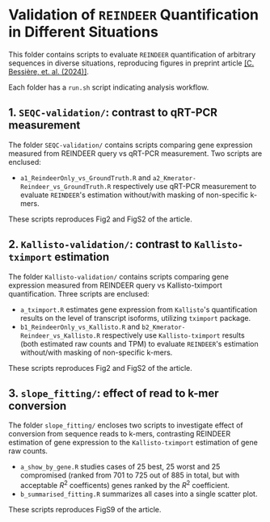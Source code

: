 # Validation of `REINDEER` Quantification in Different Situations

This folder contains scripts to evaluate `REINDEER` quantification of arbitrary sequences in diverse situations, reproducing figures in preprint article [[C. Bessière, et. al. (2024)]](https://doi.org/10.1101/2024.02.27.581927).

Each folder has a `run.sh` script indicating analysis workflow.

## 1. `SEQC-validation/`: contrast to qRT-PCR measurement

The folder `SEQC-validation/` contains scripts comparing gene expression measured from REINDEER query vs qRT-PCR measurement. Two scripts are enclused:

- `a1_ReindeerOnly_vs_GroundTruth.R` and `a2_Kmerator-Reindeer_vs_GroundTruth.R` respectively use qRT-PCR measurement to evaluate `REINDEER`'s estimation without/with masking of non-specific k-mers.

These scripts reproduces Fig2 and FigS2 of the article.

## 2. `Kallisto-validation/`: contrast to `Kallisto-tximport` estimation

The folder `Kallisto-validation/` contains scripts comparing gene expression measured from REINDEER query vs Kallisto-tximport quantification. Three scripts are enclused:

- `a_tximport.R` estimates gene expression from `Kallisto`'s quantification results on the level of transcript isoforms, utilizing `tximport` package.
- `b1_ReindeerOnly_vs_Kallisto.R` and `b2_Kmerator-Reindeer_vs_Kallisto.R` respectively use `Kallisto-tximport` results (both estimated raw counts and TPM) to evaluate `REINDEER`'s estimation without/with masking of non-specific k-mers.

These scripts reproduces Fig2 and FigS2 of the article.

## 3. `slope_fitting/`: effect of read to k-mer conversion

The folder `slope_fitting/` encloses two scripts to investigate effect of conversion from sequence reads to k-mers, contrasting REINDEER estimation of gene expression to the `Kallisto-tximport` estimation of gene raw counts.

- `a_show_by_gene.R` studies cases of 25 best, 25 worst and 25 compromised (ranked from 701 to 725 out of 885 in total, but with acceptable $R^2$ coefficents) genes ranked by the $R^2$ coefficient.
- `b_summarised_fitting.R` summarizes all cases into a single scatter plot.

These scripts reproduces FigS9 of the article.

